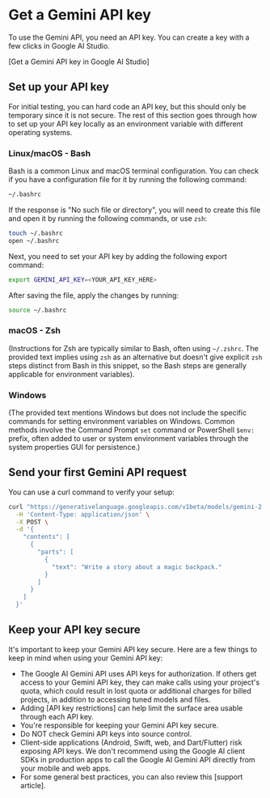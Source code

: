 # Get a Gemini API key

To use the Gemini API, you need an API key. You can create a key with a few clicks in Google AI Studio.

[Get a Gemini API key in Google AI Studio]

## Set up your API key

For initial testing, you can hard code an API key, but this should only be temporary since it is not secure. The rest of this section goes through how to set up your API key locally as an environment variable with different operating systems.

### Linux/macOS - Bash

Bash is a common Linux and macOS terminal configuration. You can check if you have a configuration file for it by running the following command:

```bash
~/.bashrc
```

If the response is "No such file or directory", you will need to create this file and open it by running the following commands, or use `zsh`:

```bash
touch ~/.bashrc
open ~/.bashrc
```

Next, you need to set your API key by adding the following export command:

```bash
export GEMINI_API_KEY=<YOUR_API_KEY_HERE>
```

After saving the file, apply the changes by running:

```bash
source ~/.bashrc
```

### macOS - Zsh

(Instructions for Zsh are typically similar to Bash, often using `~/.zshrc`. The provided text implies using `zsh` as an alternative but doesn't give explicit `zsh` steps distinct from Bash in this snippet, so the Bash steps are generally applicable for environment variables).

### Windows

(The provided text mentions Windows but does not include the specific commands for setting environment variables on Windows. Common methods involve the Command Prompt `set` command or PowerShell `$env:` prefix, often added to user or system environment variables through the system properties GUI for persistence.)

## Send your first Gemini API request

You can use a curl command to verify your setup:

```bash
curl "https://generativelanguage.googleapis.com/v1beta/models/gemini-2.0-flash:generateContent?key=${GEMINI_API_KEY}" \
  -H 'Content-Type: application/json' \
  -X POST \
  -d '{
    "contents": [
      {
        "parts": [
          {
            "text": "Write a story about a magic backpack."
          }
        ]
      }
    ]
  }'
```

## Keep your API key secure

It's important to keep your Gemini API key secure. Here are a few things to keep in mind when using your Gemini API key:

  * The Google AI Gemini API uses API keys for authorization. If others get access to your Gemini API key, they can make calls using your project's quota, which could result in lost quota or additional charges for billed projects, in addition to accessing tuned models and files.
  * Adding [API key restrictions] can help limit the surface area usable through each API key.
  * You're responsible for keeping your Gemini API key secure.
  * Do NOT check Gemini API keys into source control.
  * Client-side applications (Android, Swift, web, and Dart/Flutter) risk exposing API keys. We don't recommend using the Google AI client SDKs in production apps to call the Google AI Gemini API directly from your mobile and web apps.
  * For some general best practices, you can also review this [support article].

